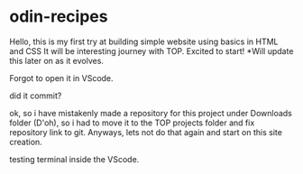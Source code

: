 # odin-recipes
Hello, this is my first try at building simple website using basics in HTML and CSS
It will be interesting journey with TOP. Excited to start! *Will update this later on as it evolves.

Forgot to open it in VScode.

did it commit?

ok, so i have mistakenly made a repository for this project under Downloads folder (D'oh), so i had to move it to the TOP projects folder and fix
repository link to git. Anyways, lets not do that again and start on this site creation.

testing terminal inside the VScode.